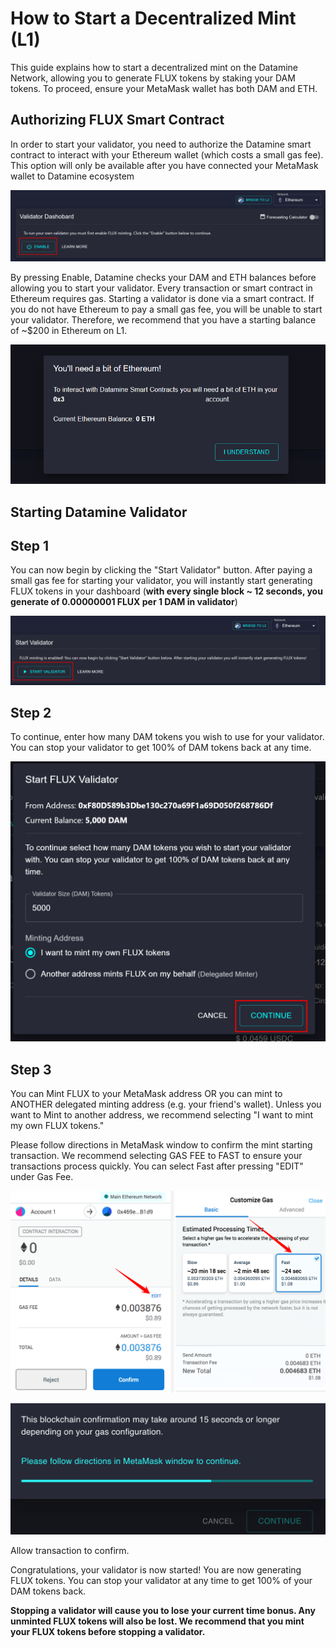 # How to Start a Decentralized Mint (L1)

This guide explains how to start a decentralized mint on the Datamine Network, allowing you to generate FLUX tokens by staking your DAM tokens. To proceed, ensure your MetaMask wallet has both DAM and ETH.

## Authorizing FLUX Smart Contract

In order to start your validator, you need to authorize the Datamine smart contract to interact with your Ethereum wallet (which costs a small gas fee). This option will only be available after you have connected your MetaMask wallet to Datamine ecosystem

![Liquidity Dashboard](../../helpArticles/assets/images/pngs/lockingInDam/lockin1.png)

By pressing Enable, Datamine checks your DAM and ETH balances before allowing you to start your validator. Every transaction or smart contract in Ethereum requires gas. Starting a validator is done via a smart contract. If you do not have Ethereum to pay a small gas fee, you will be unable to start your validator. Therefore, we recommend that you have a starting balance of ~$200 in Ethereum on L1. 

![You'll need a bit of Ethereum](../../helpArticles/assets/images/pngs/lockingInDam/lockin2.png#_maxWidth=512)

## Starting Datamine Validator

## Step 1

You can now begin by clicking the "Start Validator" button. After paying a small gas fee for starting your validator, you will instantly start generating FLUX tokens in your dashboard (**with every single block ~ 12 seconds, you generate of 0.00000001 FLUX per 1 DAM in validator**)

![Start Validator](../../helpArticles/assets/images/pngs/lockingInDam/lockin3.png)

## Step 2

To continue, enter how many DAM tokens you wish to use for your validator. You can stop your validator to get 100% of DAM tokens back at any time.

![Start Validator Dialog](../../helpArticles/assets/images/pngs/lockingInDam/lockin4.png#_maxWidth=512)

## Step 3

You can Mint FLUX to your MetaMask address OR you can mint to ANOTHER delegated minting address (e.g. your friend's wallet). Unless you want to Mint to another address, we recommend selecting "I want to mint my own FLUX tokens."

Please follow directions in MetaMask window to confirm the mint starting transaction. We recommend selecting GAS FEE to FAST to ensure your transactions process quickly. You can select Fast after pressing "EDIT" under Gas Fee.

![Metamask Popup](../../helpArticles/assets/images/pngs/lockingInDam/lockin5.png#_maxWidth=512)

![Awaiting Confirmation](../../helpArticles/assets/images/pngs/lockingInDam/lockin6.png#_maxWidth=512)

Allow transaction to confirm.

Congratulations, your validator is now started! You are now generating FLUX tokens. You can stop your validator at any time to get 100% of your DAM tokens back.

**Stopping a validator will cause you to lose your current time bonus. Any unminted FLUX tokens will also be lost. We recommend that you mint your FLUX tokens before stopping a validator.**